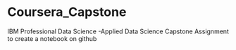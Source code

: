 # Coursera_Capstone
IBM Professional Data Science -Applied Data Science  Capstone Assignment to create a notebook on github
